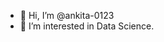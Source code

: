 - 👋 Hi, I’m @ankita-0123
- 👀 I’m interested in Data Science.

<!---
ankita-0123/ankita-0123 is a ✨ special ✨ repository because its `README.md` (this file) appears on your GitHub profile.
You can click the Preview link to take a look at your changes.
--->
